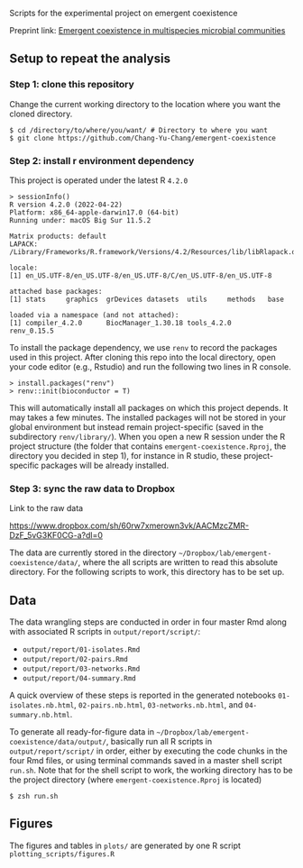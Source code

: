 
Scripts for the experimental project on emergent coexistence

Preprint link: [Emergent coexistence in multispecies microbial communities](https://www.biorxiv.org/content/10.1101/2022.05.20.492860v1)

## Setup to repeat the analysis

### Step 1: clone this repository

Change the current working directory to the location where you want the cloned directory.

```
$ cd /directory/to/where/you/want/ # Directory to where you want
$ git clone https://github.com/Chang-Yu-Chang/emergent-coexistence
```

### Step 2: install r environment dependency

This project is operated under the latest R `4.2.0`

```
> sessionInfo()
R version 4.2.0 (2022-04-22)
Platform: x86_64-apple-darwin17.0 (64-bit)
Running under: macOS Big Sur 11.5.2

Matrix products: default
LAPACK: /Library/Frameworks/R.framework/Versions/4.2/Resources/lib/libRlapack.dylib

locale:
[1] en_US.UTF-8/en_US.UTF-8/en_US.UTF-8/C/en_US.UTF-8/en_US.UTF-8

attached base packages:
[1] stats     graphics  grDevices datasets  utils     methods   base     

loaded via a namespace (and not attached):
[1] compiler_4.2.0      BiocManager_1.30.18 tools_4.2.0         renv_0.15.5    
```

To install the package dependency, we use `renv` to record the packages used in this project. After cloning this repo into the local directory, open your code editor (e.g., Rstudio) and run the following two lines in R console. 

```
> install.packages("renv")
> renv::init(bioconductor = T)
```

This will automatically install all packages on which this project depends. It may takes a few minutes. The installed packages will not be stored in your global environment but instead remain project-specific (saved in the subdirectory `renv/library/`). When you open a new R session under the R project structure (the folder that contains `emergent-coexistence.Rproj`, the directory you decided in step 1), for instance in R studio, these project-specific packages will be already installed. 


### Step 3: sync the raw data to Dropbox

Link to the raw data 

https://www.dropbox.com/sh/60rw7xmerown3vk/AACMzcZMR-DzF_5vG3KF0CG-a?dl=0

The data are currently stored in the directory `~/Dropbox/lab/emergent-coexistence/data/`, where the all scripts are written to read this absolute directory. For the following scripts to work, this directory has to be set up.


## Data

The data wrangling steps are conducted in order in four master Rmd along with associated R scripts in `output/report/script/`: 

- `output/report/01-isolates.Rmd`
- `output/report/02-pairs.Rmd`
- `output/report/03-networks.Rmd`
- `output/report/04-summary.Rmd`

A quick overview of these steps is reported in the generated notebooks `01-isolates.nb.html`, `02-pairs.nb.html`, `03-networks.nb.html`, and `04-summary.nb.html`. 

To generate all ready-for-figure data in `~/Dropbox/lab/emergent-coexistence/data/output/`, basically run all R scripts in `output/report/script/` in order, either by executing the code chunks in the four Rmd files, or using terminal commands saved in a master shell script `run.sh`. Note that for the shell script to work, the working directory has to be the project directory (where `emergent-coexistence.Rproj` is located)

```
$ zsh run.sh
```

## Figures

The figures and tables in `plots/` are generated by one R script `plotting_scripts/figures.R`











